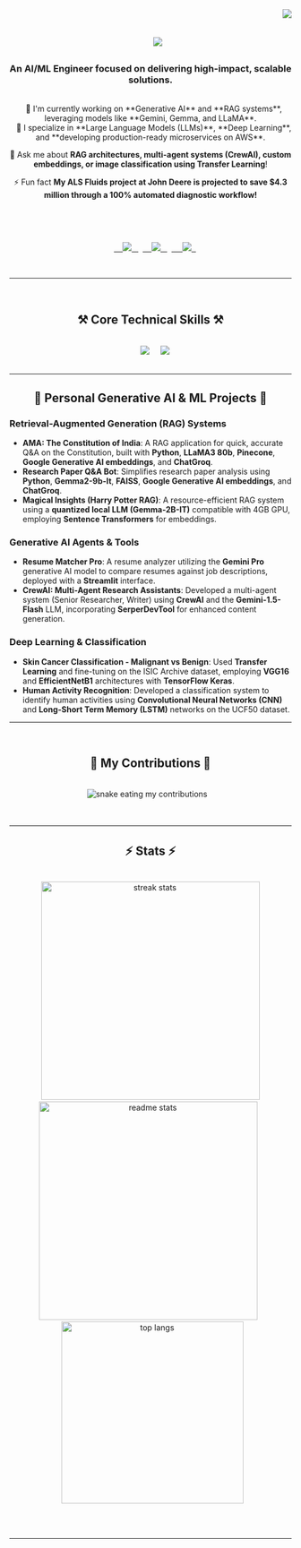 <img align="right" src="https://visitor-badge.laobi.icu/badge?page_id=maaz-khalid.maaz-khalid" />

<h1 align="center">
    <img src="https://readme-typing-svg.herokuapp.com/?font=Righteous&size=35&center=true&vCenter=true&width=500&height=70&duration=4000&lines=Hi+There!+👋;+I'm+Maaz+Khalid!;" />
</h1>

<h3 align="center">An AI/ML Engineer focused on delivering high-impact, scalable solutions.</h3>

<br/>

<div align="center">
 
 🔭 I'm currently working on **Generative AI** and **RAG systems**, leveraging models like **Gemini, Gemma, and LLaMA**.<br/>
 
 🌱 I specialize in **Large Language Models (LLMs)**, **Deep Learning**, and **developing production-ready microservices on AWS**.<br/>

💬 Ask me about **RAG architectures, multi-agent systems (CrewAI), custom embeddings, or image classification using Transfer Learning**!<br/>

⚡ Fun fact **My ALS Fluids project at John Deere is projected to save $4.3 million through a 100% automated diagnostic workflow!**<br/>

 </div>
 
<div align="center"> 
  <a href="mailto:maazsaad@gmail.com">
    <img src="https://img.shields.io/badge/Gmail-333333?style=for-the-badge&logo=gmail&logoColor=red" />
  </a>
  <a href="https://www.linkedin.com/in/maaz-khalid-73bba21b3/" target="_blank">
    <img src="https://img.shields.io/badge/LinkedIn-0077B5?style=for-the-badge&logo=linkedin&logoColor=white" target="_blank" />
  </a>
  <a href="https://github.com/maaz-khalid" target="_blank">
     <img src="https://img.shields.io/badge/GitHub-100000?style=for-the-badge&logo=github&logoColor=white" target="_blank" />
  </a>
</div>

 <hr/>
 
<h2 align="center">⚒️ Core Technical Skills ⚒️</h2>
<br/>
<div align="center">
    <img src="https://skillicons.dev/icons?i=python,tensorflow,pytorch,aws,docker,linux,fastapi,mysql,html,css" />
    <img src="https://skillicons.dev/icons?i=git,github,vscode,react" /><br>
</div>
<br/>
<hr/>

<h2 align="center">🚀 Personal Generative AI & ML Projects 🚀</h2>

### **Retrieval-Augmented Generation (RAG) Systems**
* **AMA: The Constitution of India**: A RAG application for quick, accurate Q&A on the Constitution, built with **Python**, **LLaMA3 80b**, **Pinecone**, **Google Generative AI embeddings**, and **ChatGroq**.
* **Research Paper Q&A Bot**: Simplifies research paper analysis using **Python**, **Gemma2-9b-It**, **FAISS**, **Google Generative AI embeddings**, and **ChatGroq**.
* **Magical Insights (Harry Potter RAG)**: A resource-efficient RAG system using a **quantized local LLM (Gemma-2B-IT)** compatible with 4GB GPU, employing **Sentence Transformers** for embeddings.

### **Generative AI Agents & Tools**
* **Resume Matcher Pro**: A resume analyzer utilizing the **Gemini Pro** generative AI model to compare resumes against job descriptions, deployed with a **Streamlit** interface.
* **CrewAI: Multi-Agent Research Assistants**: Developed a multi-agent system (Senior Researcher, Writer) using **CrewAI** and the **Gemini-1.5-Flash** LLM, incorporating **SerperDevTool** for enhanced content generation.

### **Deep Learning & Classification**
* **Skin Cancer Classification - Malignant vs Benign**: Used **Transfer Learning** and fine-tuning on the ISIC Archive dataset, employing **VGG16** and **EfficientNetB1** architectures with **TensorFlow Keras**.
* **Human Activity Recognition**: Developed a classification system to identify human activities using **Convolutional Neural Networks (CNN)** and **Long-Short Term Memory (LSTM)** networks on the UCF50 dataset.

<hr/>

<div align="center">
  <h2>🐍 My Contributions 🐍</h2>
  <br>
  <img alt="snake eating my contributions" src="https://raw.githubusercontent.com/maaz-khalid/maaz-khalid/output/github-contribution-grid-snake.svg" />
  
  <br/><br/><br/>
</div>

<hr/>

<h2 align="center">⚡ Stats ⚡</h2>
<br>
<div align=center>
  <img width=390 src="https://github-readme-streak-stats-salesp07.vercel.app/?user=maaz-khalid&count_private=true&theme=react&border_radius=10" alt="streak stats"/>
  <img width=390 src="https://github-readme-stats-salesp07.vercel.app/api?username=maaz-khalid&count_private=true&show_icons=true&theme=react&rank_icon=github&border_radius=10" alt="readme stats" />
  <br/>
  <img width=325 align="center" src="https://github-readme-stats-salesp07.vercel.app/api/top-langs/?username=maaz-khalid&hide=HTML&langs_count=8&layout=compact&theme=react&border_radius=10&size_weight=0.5&count_weight=0.5&exclude_repo=github-readme-stats" alt="top langs" />
</div>

<br/><br/>

<hr/>

<br/>
